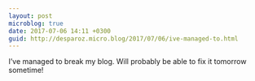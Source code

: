 ```yaml
---
layout: post
microblog: true
date: 2017-07-06 14:11 +0300
guid: http://desparoz.micro.blog/2017/07/06/ive-managed-to.html
---
```

I’ve managed to break my blog. Will probably be able to fix it tomorrow sometime!
